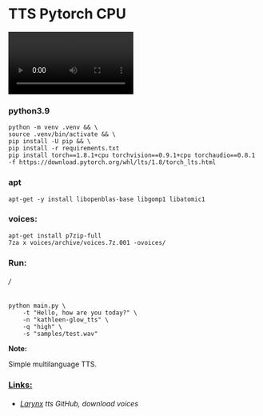 TTS Pytorch CPU
===============

<video controls width="250" src="samples/test.mp4"></video>



### python3.9
```
python -m venv .venv && \
source .venv/bin/activate && \
pip install -U pip && \
pip install -r requirements.txt
pip install torch==1.8.1+cpu torchvision==0.9.1+cpu torchaudio==0.8.1 -f https://download.pytorch.org/whl/lts/1.8/torch_lts.html
```
### apt
```
apt-get -y install libopenblas-base libgomp1 libatomic1
```
### voices:
```
apt-get install p7zip-full
7za x voices/archive/voices.7z.001 -ovoices/
```
### Run:
###### /

```
python main.py \
    -t "Hello, how are you today?" \
    -n "kathleen-glow_tts" \
    -q "high" \
    -s "samples/test.wav"
```

**Note:**

Simple multilanguage TTS.

### [Links:]()
+ ###### [Larynx](https://github.com/rhasspy/larynx) tts GitHub, download voices
